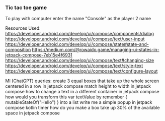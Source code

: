 ### Tic tac toe game
To play with computer enter the name "Console" as the player 2 name

Resources Used:
https://developer.android.com/develop/ui/compose/components/dialog
https://developer.android.com/develop/ui/compose/text/user-input
https://developer.android.com/develop/ui/compose/state#state-and-composition
https://medium.com/@rowaido.game/managing-ui-states-in-jetpack-compose-7eb15e4f6931
https://developer.android.com/develop/ui/compose/text#changing-size
https://developer.android.com/develop/ui/compose/text/style-text
https://developer.android.com/develop/ui/compose/text/configure-layout

MI (ChatGPT) queries:
create 3 equal boxes that take up the whole screen centered in a row in jetpack compose
match height to width in jetpack compose
how to change a text in a different container in jetpack compose
how would you transform this var textValue by remember { mutableStateOf("Hello") } into a list
write me a simple popup in jetpack compose
kotlin timer
how do you make a box take up 30% of the available space in jetpack compose
